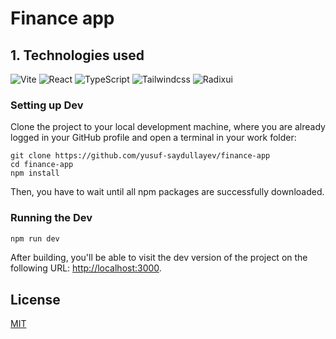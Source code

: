 # Finance app

## 1. Technologies used
![Vite](https://img.shields.io/badge/Vite-B73BFE?style=for-the-badge&logo=vite&logoColor=FFD62E)
![React](https://img.shields.io/badge/React-20232A?style=for-the-badge&logo=react&logoColor=61DAFB)
![TypeScript](https://img.shields.io/badge/TypeScript-007ACC?style=for-the-badge&logo=typescript&logoColor=white)
![Tailwindcss](https://img.shields.io/badge/Tailwindcss-0ea5e9?style=for-the-badge&logo=tailwindcss&logoColor=white)
![Radixui](https://img.shields.io/badge/Radix-030712?style=for-the-badge&logo=radixui&logoColor=white)

### Setting up Dev

Clone the project to your local development machine, where you are already logged in your GitHub profile and open a terminal in your work folder:

```shell
git clone https://github.com/yusuf-saydullayev/finance-app
cd finance-app
npm install
```

Then, you have to wait until all npm packages are successfully downloaded.

### Running the Dev

```bash
npm run dev
```

After building, you'll be able to visit the dev version of the project on the following URL: <http://localhost:3000>.

## License

[MIT](https://choosealicense.com/licenses/mit/)
